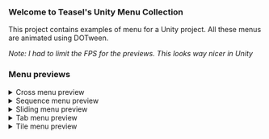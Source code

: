 ### Welcome to Teasel's Unity Menu Collection
This project contains examples of menu for a Unity project. All these menus are animated using DOTween.

_Note: I had to limit the FPS for the previews. This looks way nicer in Unity_

### Menu previews

<details>
  <summary>Cross menu preview</summary>
  
  ![Cross menu preview](https://i.imgur.com/cIGONIY.gif)
</details>

<details>
  <summary>Sequence menu preview</summary>
  
  ![Sequence menu preview](https://i.imgur.com/nLMP4Mc.gif)
</details>

<details>
  <summary>Sliding menu preview</summary>
  
  ![Sliding menu preview](https://i.imgur.com/jMYCGQi.gif)
</details>

<details>
  <summary>Tab menu preview</summary>
  
  ![Tab menu preview](https://i.imgur.com/Z7ML7oO.gif)
</details>

<details>
  <summary>Tile menu preview</summary>
  
  ![Tile menu preview](https://i.imgur.com/8sKsQxW.gif)
</details>
